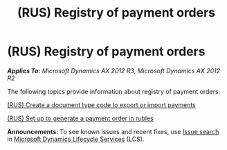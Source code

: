 ﻿---
title: (RUS) Registry of payment orders
TOCTitle: (RUS) Registry of payment orders
ms:assetid: 33746ea2-8fd1-4230-83f4-96d53a50afd4
ms:mtpsurl: https://technet.microsoft.com/en-us/library/JJ665260(v=AX.60)
ms:contentKeyID: 49387349
ms.date: 04/18/2014
mtps_version: v=AX.60
---

# (RUS) Registry of payment orders 


_**Applies To:** Microsoft Dynamics AX 2012 R3, Microsoft Dynamics AX 2012 R2_

The following topics provide information about registry of payment orders.

[(RUS) Create a document type code to export or import payments](rus-create-a-document-type-code-to-export-or-import-payments.md)

[(RUS) Set up to generate a payment order in rubles](rus-set-up-to-generate-a-payment-order-in-rubles.md)

  
**Announcements:** To see known issues and recent fixes, use [Issue search](http://go.microsoft.com/fwlink/?linkid=389258) in [Microsoft Dynamics Lifecycle Services](http://go.microsoft.com/fwlink/?linkid=306505) (LCS).


